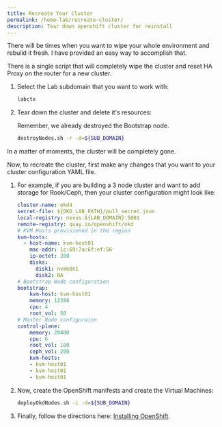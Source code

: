 ```yaml
---
title: Recreate Your Cluster
permalink: /home-lab/recreate-cluster/
description: Tear down openshift cluster for reinstall
---
```


There will be times when you want to wipe your whole environment and rebuild it fresh.  I have provided an easy way to accomplish that.

There is a single script that will completely wipe the cluster and reset HA Proxy on the router for a new cluster.

1. Select the Lab subdomain that you want to work with:

   ```bash
   labctx
   ```

1. Tear down the cluster and delete it's resources:

   Remember, we already destroyed the Bootstrap node.

   ```bash
   destroyNodes.sh -r -d=${SUB_DOMAIN}
   ```

In a matter of moments, the cluster will be completely gone.

Now, to recreate the cluster, first make any changes that you want to your cluster configuration YAML file.

1. For example, if you are building a 3 node cluster and want to add storage for Rook/Ceph, then your cluster configuration might look like:

   ```yaml
   cluster-name: okd4
   secret-file: ${OKD_LAB_PATH}/pull_secret.json
   local-registry: nexus.${LAB_DOMAIN}:5001
   remote-registry: quay.io/openshift/okd
   # KVM Hosts provisioned in the region
   kvm-hosts:
     - host-name: kvm-host01
       mac-addr: 1c:69:7a:6f:ef:56
       ip-octet: 200
       disks:
         disk1: nvme0n1
         disk2: NA
   # Bootstrap Node configuration
   bootstrap:
       kvm-host: kvm-host01
       memory: 12288
       cpu: 4
       root_vol: 50
   # Master Node configuraion
   control-plane:
       memory: 20480
       cpu: 6
       root_vol: 100
       ceph_vol: 200
       kvm-hosts:
       - kvm-host01
       - kvm-host01
       - kvm-host01
   ```

1. Now, create the OpenShift manifests and create the Virtual Machines:

   ```bash
   deployOkdNodes.sh -i -d=${SUB_DOMAIN}
   ```

1. Finally, follow the directions here: [Installing OpenShift](/home-lab/install-okd/).
